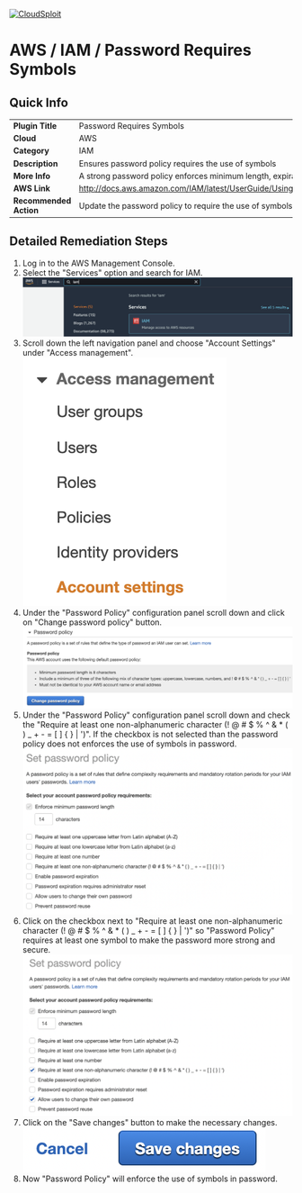 [![CloudSploit](https://cloudsploit.com/img/logo-new-big-text-100.png "CloudSploit")](https://cloudsploit.com)

# AWS / IAM / Password Requires Symbols

## Quick Info

| | |
|-|-|
| **Plugin Title** | Password Requires Symbols |
| **Cloud** | AWS |
| **Category** | IAM |
| **Description** | Ensures password policy requires the use of symbols |
| **More Info** | A strong password policy enforces minimum length, expirations, reuse, and symbol usage |
| **AWS Link** | http://docs.aws.amazon.com/IAM/latest/UserGuide/Using_ManagingPasswordPolicies.html |
| **Recommended Action** | Update the password policy to require the use of symbols |

## Detailed Remediation Steps
1. Log in to the AWS Management Console.
2. Select the "Services" option and search for IAM. </br><img src="/resources/aws/iam/password-requires-symbols/step2.png"/>
3. Scroll down the left navigation panel and choose "Account Settings" under "Access management". </br><img src="/resources/aws/iam/password-requires-symbols/step3.png"/>
4. Under the "Password Policy" configuration panel scroll down and click on "Change password policy" button.</br><img src="/resources/aws/iam/password-requires-symbols/step4.png"/>
5. Under the "Password Policy" configuration panel scroll down and check the "Require at least one non-alphanumeric character (! @ # $ % ^ & * ( ) _ + - = [ ] { } | ')". If the checkbox is not selected than the password policy does not  enforces the use of symbols in password.</br><img src="/resources/aws/iam/password-requires-symbols/step5.png"/>
6. Click on the checkbox next to "Require at least one non-alphanumeric character (! @ # $ % ^ & * ( ) _ + - = [ ] { } | ')" so "Password Policy" requires at least one symbol to make the password more strong and secure. </br> <img src="/resources/aws/iam/password-requires-symbols/step6.png"/>
7. Click on the "Save changes" button to make the necessary changes.</br><img src="/resources/aws/iam/password-requires-symbols/step7.png"/>
8. Now "Password Policy" will enforce the use of symbols in password.</br>

